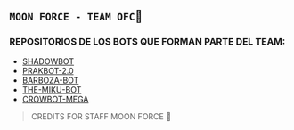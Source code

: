 ## **`MOON FORCE - TEAM OFC`**🌃
### REPOSITORIOS DE LOS BOTS QUE FORMAN PARTE DEL TEAM:
- [SHADOWBOT]()
- [PRAKBOT-2.0]()
- [BARBOZA-BOT]()
- [THE-MIKU-BOT]()
- [CROWBOT-MEGA]()

> CREDITS FOR STAFF MOON FORCE 🌙
